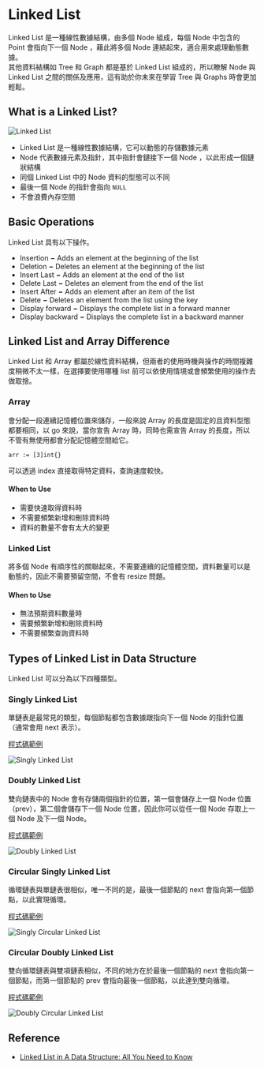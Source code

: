 # Linked List

Linked List 是一種線性數據結構，由多個 Node 組成，每個 Node 中包含的 Point 會指向下一個 Node ，藉此將多個 Node 連結起來，適合用來處理動態數據。  
其他資料結構如 Tree 和 Graph 都是基於 Linked List 組成的，所以瞭解 Node 與 Linked List 之間的關係及應用，這有助於你未來在學習 Tree 與 Graphs 時會更加輕鬆。  
<!--more-->

##  What is a Linked List?

![Linked List](https://imgur.com/tc4BAy7.png)

- Linked List 是一種線性數據結構，它可以動態的存儲數據元素  
- Node 代表數據元素及指針，其中指針會鏈接下一個 Node ，以此形成一個鏈狀結構  
- 同個 Linked List 中的 Node 資料的型態可以不同  
- 最後一個 Node 的指針會指向 `NULL`  
- 不會浪費內存空間  

## Basic Operations

Linked List 具有以下操作。  

- Insertion **−** Adds an element at the beginning of the list  
- Deletion **−** Deletes an element at the beginning of the list  
- Insert Last **−** Adds an element at the end of the list  
- Delete Last **−** Deletes an element from the end of the list  
- Insert After **−** Adds an element after an item of the list  
- Delete **−** Deletes an element from the list using the key  
- Display forward **−** Displays the complete list in a forward manner  
- Display backward **−** Displays the complete list in a backward manner  

## Linked List and Array Difference

Linked List 和 Array 都屬於線性資料結構，但兩者的使用時機與操作的時間複雜度稍微不太一樣，在選擇要使用哪種 list 前可以依使用情境或會頻繁使用的操作去做取捨。  

### Array

會分配一段連續記憶體位置來儲存，一般來說 Array 的長度是固定的且資料型態都要相同，以 go 來說，當你宣告 Array 時，同時也需宣告 Array 的長度，所以不管有無使用都會分配記憶體空間給它。  

```go=1
arr := [3]int{}
```  

可以透過 index 直接取得特定資料，查詢速度較快。  

#### When to Use

- 需要快速取得資料時  
- 不需要頻繁新增和刪除資料時  
- 資料的數量不會有太大的變更  

### Linked List

將多個 Node 有順序性的關聯起來，不需要連續的記憶體空間，資料數量可以是動態的，因此不需要預留空間，不會有 resize 問題。  

#### When to Use

- 無法預期資料數量時  
- 需要頻繁新增和刪除資料時  
- 不需要頻繁查詢資料時  

## Types of Linked List in Data Structure

Linked List 可以分為以下四種類型。  

### Singly Linked List

單鏈表是最常見的類型，每個節點都包含數據跟指向下一個 Node 的指針位置（通常會用 next 表示）。    

[程式碼範例](https://github.com/xxxVitoxxx/data-structure-and-algorithm/blob/main/data-structure/linked_list/singly_linked_list/linked_list.go)  

![Singly Linked List](https://imgur.com/3evtkGy.png)  

### Doubly Linked List

雙向鏈表中的 Node 會有存儲兩個指針的位置，第一個會儲存上一個 Node 位置（prev），第二個會儲存下一個 Node 位置，因此你可以從任一個 Node 存取上一個 Node 及下一個 Node。    

[程式碼範例](https://github.com/xxxVitoxxx/data-structure-and-algorithm/blob/main/data-structure/linked_list/doubly_linked_list/linked_list.go)  

![Doubly Linked List](https://imgur.com/BJxxqCi.png)  

### Circular Singly  Linked List

循環鏈表與單鏈表很相似，唯一不同的是，最後一個節點的 next 會指向第一個節點，以此實現循環。  

[程式碼範例](https://github.com/xxxVitoxxx/data-structure-and-algorithm/blob/main/data-structure/linked_list/circular_singly_linked_list/linked_list.go)  

![Singly Circular Linked List](https://imgur.com/iuGQMuU.png)  

### Circular Doubly Linked List

雙向循環鏈表與雙項鏈表相似，不同的地方在於最後一個節點的 next 會指向第一個節點，而第一個節點的 prev 會指向最後一個節點，以此達到雙向循環。  

[程式碼範例](https://github.com/xxxVitoxxx/data-structure-and-algorithm/blob/main/data-structure/linked_list/circular_doubly_linked_list/linked_list.go)  

![Doubly Circular Linked List](https://imgur.com/gPyZOfq.png)  

## Reference

- [Linked List in A Data Structure: All You Need to Know](https://www.simplilearn.com/tutorials/data-structure-tutorial/linked-list-in-data-structure)  
